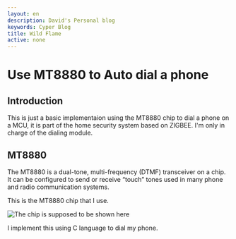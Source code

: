 ```yaml
---
layout: en
description: David's Personal blog
keywords: Cyper Blog
title: Wild Flame
active: none 
---
```



# Use MT8880 to Auto dial a phone

## Introduction

This is just a basic implementaion using the MT8880 chip to dial a phone on a MCU, it is part of the home security system based on ZIGBEE. I'm only in charge of the dialing module.

## MT8880

The MT8880 is a dual-tone, multi-frequency (DTMF) transceiver on a
chip. It can be configured to send or receive “touch” tones used in many phone and radio communication systems.

This is the MT8880 chip that I use.   

<img src="mt8880.png" alt="The chip is supposed to be shown here">

I implement this using C language to dial my phone.


